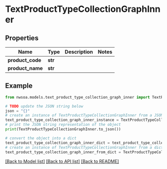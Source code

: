 # TextProductTypeCollectionGraphInner


## Properties

Name | Type | Description | Notes
------------ | ------------- | ------------- | -------------
**product_code** | **str** |  | 
**product_name** | **str** |  | 

## Example

```python
from nwsoa.models.text_product_type_collection_graph_inner import TextProductTypeCollectionGraphInner

# TODO update the JSON string below
json = "{}"
# create an instance of TextProductTypeCollectionGraphInner from a JSON string
text_product_type_collection_graph_inner_instance = TextProductTypeCollectionGraphInner.from_json(json)
# print the JSON string representation of the object
print(TextProductTypeCollectionGraphInner.to_json())

# convert the object into a dict
text_product_type_collection_graph_inner_dict = text_product_type_collection_graph_inner_instance.to_dict()
# create an instance of TextProductTypeCollectionGraphInner from a dict
text_product_type_collection_graph_inner_from_dict = TextProductTypeCollectionGraphInner.from_dict(text_product_type_collection_graph_inner_dict)
```
[[Back to Model list]](../README.md#documentation-for-models) [[Back to API list]](../README.md#documentation-for-api-endpoints) [[Back to README]](../README.md)



